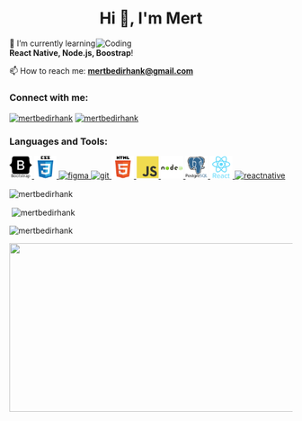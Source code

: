 <h1 align="center">Hi 👋, I'm Mert</h1>
<img align="right" alt="Coding" width="350" src="https://github.com/mertbedirhank/mertbedirhank/assets/67749942/c76405e8-ebc5-4283-9b4a-8e038f3f5908.gif"

🌱 I’m currently learning **React Native, Node.js, Boostrap**!

📫 How to reach me: **mertbedirhank@gmail.com**

<h3 align="left">Connect with me:</h3>
<p align="left">
<a href="https://twitter.com/mertbedirhank" target="blank"><img align="center" src="https://raw.githubusercontent.com/rahuldkjain/github-profile-readme-generator/master/src/images/icons/Social/twitter.svg" alt="mertbedirhank" height="30" width="40" /></a>
<a href="https://linkedin.com/in/mertbedirhank" target="blank"><img align="center" src="https://raw.githubusercontent.com/rahuldkjain/github-profile-readme-generator/master/src/images/icons/Social/linked-in-alt.svg" alt="mertbedirhank" height="30" width="40" /></a>
</p>

<h3 align="left">Languages and Tools:</h3>

<p align="left"> 
<a href="https://getbootstrap.com" target="_blank" rel="noreferrer"> <img src="https://raw.githubusercontent.com/devicons/devicon/master/icons/bootstrap/bootstrap-plain-wordmark.svg" alt="bootstrap" width="40" height="40"/> </a> 
<a href="https://www.w3schools.com/css/" target="_blank" rel="noreferrer"> <img src="https://raw.githubusercontent.com/devicons/devicon/master/icons/css3/css3-original-wordmark.svg" alt="css3" width="40" height="40"/>
</a>
<a href="https://www.figma.com/" target="_blank" rel="noreferrer"> <img src="https://www.vectorlogo.zone/logos/figma/figma-icon.svg" alt="figma" width="40" height="40"/>
</a> 
<a href="https://git-scm.com/" target="_blank" rel="noreferrer"> <img src="https://www.vectorlogo.zone/logos/git-scm/git-scm-icon.svg" alt="git" width="40" height="40"/>
</a> 
<a href="https://www.w3.org/html/" target="_blank" rel="noreferrer"> <img src="https://raw.githubusercontent.com/devicons/devicon/master/icons/html5/html5-original-wordmark.svg" alt="html5" width="40" height="40"/> 
</a>
<a href="https://developer.mozilla.org/en-US/docs/Web/JavaScript" target="_blank" rel="noreferrer"> <img src="https://raw.githubusercontent.com/devicons/devicon/master/icons/javascript/javascript-original.svg" alt="javascript" width="40" height="40"/>
</a> 
<a href="https://nodejs.org" target="_blank" rel="noreferrer"> <img src="https://raw.githubusercontent.com/devicons/devicon/master/icons/nodejs/nodejs-original-wordmark.svg" alt="nodejs" width="40" height="40"/> 
</a>
<a href="https://www.postgresql.org" target="_blank" rel="noreferrer"> <img src="https://raw.githubusercontent.com/devicons/devicon/master/icons/postgresql/postgresql-original-wordmark.svg" alt="postgresql" width="40" height="40"/>
</a> 
<a href="https://reactjs.org/" target="_blank" rel="noreferrer"> <img src="https://raw.githubusercontent.com/devicons/devicon/master/icons/react/react-original-wordmark.svg" alt="react" width="40" height="40"/>
</a> 
<a href="https://reactnative.dev/" target="_blank" rel="noreferrer"> <img src="https://reactnative.dev/img/header_logo.svg" alt="reactnative" width="40" height="40"/> 
</a>
</p>

<p><img align="center" src="https://github-readme-stats.vercel.app/api/top-langs?username=mertbedirhank&show_icons=true&locale=en&layout=compact" alt="mertbedirhank" /></p>

<p>&nbsp;<img align="center" src="https://github-readme-stats.vercel.app/api?username=mertbedirhank&show_icons=true&locale=en" alt="mertbedirhank" /></p>

<p><img align="center" src="https://github-readme-streak-stats.herokuapp.com/?user=mertbedirhank&" alt="mertbedirhank" /></p>


<p><img align="center" width="1900" height="300" src="https://github.com/mertbedirhank/mertbedirhank/assets/67749942/fc229355-3f8b-4dd0-afd2-8dbfd66264d1.gif"/></p>
